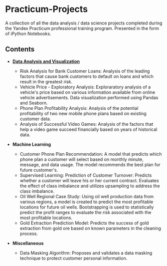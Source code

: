 # Practicum-Projects
A collection of all the data analysis / data science projects completed during the Yandex Practicum professional training program. Presented in the form of iPython Notebooks.

## Contents

* **[Data Analysis and Visualization](https://github.com/ejw5243/Practicum-Projects/blob/main/Data%20Analysis%20and%20Visualization/Risk%20Analysis%20for%20Bank%20Customer%20Loans.ipynb)**
  * Risk Analysis for Bank Customer Loans: Analysis of the leading factors that cause bank customers to default on loans and which result in the greatest risk.
  * Vehicle Price - Exploratory Analysis: Exploraratory analysis of a vehicle's price based on various information available from online vehicle advertisements. Data visualization performed using Pandas and Seaborn.
  * Phone Plan Profitability Analysis: Analysis of the potential profitability of two new mobile phone plans based on existing customer data.
  * Analysis of Successful Video Games: Analysis of the factors that help a video game succeed financially based on years of historical data.

* **Machine Learning**
  * Customer Phone Plan Recommendation: A model that predicts which phone plan a customer will select based on monthly minute, message, and data usage. The model recommends the best plan for future customer's.
  * Supervised Learning: Prediction of Customer Turnover: Predicts whether a customer will leave his or her current contract. Evaluates the effect of class imbalance and utilizes upsampling to address the class imbalance.
  * Oil Well Regional Case Study: Using oil well production data from various regions, a model is created to predict the most profitable locations for future oil wells. Bootstrapping is used to statistically predict the profit ranges to evaluate the risk associated with the most profitable locations.
  * Gold Extraction Prediction Model: Predicts the success of gold extraction from gold ore based on known parameters in the cleaning process. 

* **Miscellaneous**
  * Data Masking Algorithm: Proposes and validates a data masking technique to protect customer personal information.


